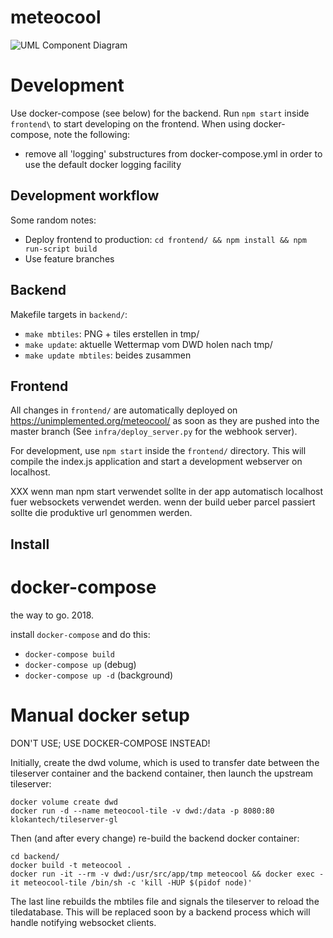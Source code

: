 # meteocool

![UML Component Diagram](/doc/meteocool_component.png?raw=true "Component diagram")

# Development

Use docker-compose (see below) for the backend. Run ```npm start``` inside ```frontend\``` to start developing on the frontend. When using
docker-compose, note the following:

* remove all 'logging' substructures from docker-compose.yml in order to use the default docker logging facility

## Development workflow

Some random notes:

* Deploy frontend to production: ```cd frontend/ && npm install && npm run-script build```
* Use feature branches

## Backend

Makefile targets in ```backend/```:

 - ```make mbtiles```: PNG + tiles erstellen in tmp/
 - ```make update```: aktuelle Wettermap vom DWD holen nach tmp/
 - ```make update mbtiles```: beides zusammen

## Frontend

All changes in ```frontend/``` are automatically deployed on https://unimplemented.org/meteocool/ as soon as they are pushed into the master
branch (See ```infra/deploy_server.py``` for the webhook server).

For development, use ```npm start``` inside the ```frontend/``` directory. This will compile the index.js application and start a development
webserver on localhost.

XXX wenn man npm start verwendet sollte in der app automatisch localhost fuer websockets verwendet werden. wenn der build ueber parcel
passiert sollte die produktive url genommen werden.

## Install

# docker-compose

the way to go. 2018.

install `docker-compose` and do this:

* `docker-compose build`
* `docker-compose up` (debug)
* `docker-compose up -d` (background)


# Manual docker setup

DON'T USE; USE DOCKER-COMPOSE INSTEAD!

Initially, create the dwd volume, which is used to transfer date between the tileserver container and the backend container, then launch the
upstream tileserver:

```
docker volume create dwd
docker run -d --name meteocool-tile -v dwd:/data -p 8080:80 klokantech/tileserver-gl
```

Then (and after every change) re-build the backend docker container:

```
cd backend/
docker build -t meteocool .
docker run -it --rm -v dwd:/usr/src/app/tmp meteocool && docker exec -it meteocool-tile /bin/sh -c 'kill -HUP $(pidof node)'
```

The last line rebuilds the mbtiles file and signals the tileserver to reload the tiledatabase. This will be replaced soon by a backend
process which will handle notifying websocket clients.
